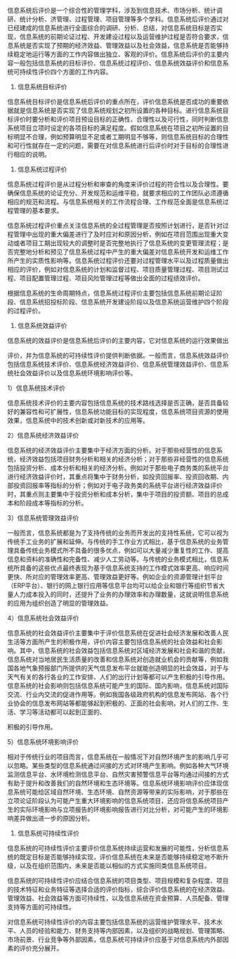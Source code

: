 
信息系统后评价是一个综合性的管理学科，涉及到信息技术、市场分析、统计调研、统计分析、济管理、过程管理、项目管理等多个学科。信息系统后评价通过对已经建成的信息系统进行全面综合的调研、分析、总结，对信息系统目标是否实现，信息系统的前期论证过程、开发建设过程以及运营维护过程是否符合要求，信息系统是否实现了预期的经济效益、管理效益以及社会效益，信息系统是否能够持续稳定地运行等方面的工作内容做出独立、客观的评价。信息系统后评价的主要内容一般包括信息系统的目标评价、信息系统过程评价、信息系统效益评价和信息系统可持续性评价四个方面的工作内容。

1. 信息系统目标评价

信息系统目标评价是信息系统后评价的重点所在，评价信息系统是否成功的重要依据就是信息系统是否实现了信息系统规划之初所设置的各种目标。进行信息系统目标评价时要分析和评价项目预设目标的正确性、合理性以及可行性，同时判断信息系统项目立项时设定的各项目标的满足程度。假如信息系统在项目之初所设置的目标明显不合理，例如预算明显不足或者工期明显不够等，则信息系统目标的合理性和可行性就存在一定的问题，需要在对信息系统进行后评价时对于目标的合理性进行相应的说明。

1. 信息系统过程评价

信息系统过程评价是从过程分析和审查的角度来评价过程的符合性以及合理性。要确保信息系统的论证充分、开发规范和运维平稳，就要求相应的工作团队必须遵循相应的规范和流程。与信息系统相关的工作流程合理、工作规范全面是信息系统过程管理的基本要求。

信息系统过程评价重点关注信息系统的全过程管理是否按照计划进行，是否针对过程管理中出现的重大偏差进行了及时应对和原因分析，例如在项目范围出现重大变动或者项目工期出现较大的调整时是否完整地执行了信息系统的变更管理流程；是否完整地分析和预见了信息系统过程中产生的重大偏差对信息系统开发和运维工作所产生的实质性影响等。信息系统过程评价还要对过程管理水平以及过程质量做出相应的评价，例如对信息系统的计划和监督过程、项目质量管理过程、项目测试过程、项目配置管理过程、项目风险管理过程等做出全面的过程绩效评价。

根据信息系统的生命周期特点，信息系统过程评价主要包括信息系统前期论证阶段、信息系统招投标阶段、信息系统开发建设阶段以及信息系统运营维护四个阶段的过程评价。

1. 信息系统效益评价

信息系统的效益评价是信息系统后评价的主要内容，它对信息系统的运行效果做出

评价，并为信息系统的可持续性评价提供判断依据。一般而言，信息系统效益评价包括信息系统技术评价、信息系统经济效益评价、信息系统管理效益评价、信息系统社会效益评价以及信息系统环境影响评价等。

1）信息系统技术评价

信息系统技术评价的主要内容包括信息系统的技术路线选择是否正确，是否具备较好的兼容性和可扩展性，信息系统功能目标的实现程度，信息系统项目资源的使用效果，信息系统中的技术创新或对新技术的应用等。

2）信息系统经济效益评价

信息系统的经济效益评价主要集中于经济方面的分析。对于那些经营性的信息系统，经济效益包括项目财务分析和相关的经济分析；对于那些非经营性的信息系统包括投资分析、成本分析和相关的经济分析。例如对于那些电子商务类的系统平台进行经济效益评价时，其重点将集中于财务分析，如投资回报率、投资回收期、内部投资回报率等指标的分析；例如对于电子政务类的系统平台进行经济效益评价时，其重点则主要集中于投资分析和成本分析，集中于项目的投资额、项目的总成本和阶段成本等指标的分析。

3）信息系统管理效益评价

一般而言，信息系统都是为了支持传统的业务而开发出的支持性系统，它可以视为传统手工业务的扩展和延伸。与传统的手工作业方式相比，基于信息系统的业务管理具备传统业务模式所不具备的很多优点，例如可以大量减少重复性的工作、提高信息和资料的准确性和完备性、减少人工劳动等。与传统的业务模式相比，信息系统所具备的这些优点最终表现为基于信息系统支持的工作模式效率更高、响应时间更快、所对应的管理效率更高、管理效益更好等。例如企业的资源管理计划平台（ERP平台）、银行的网上银行应用等信息平台均可以给企业和银行等组织节省大量人力成本投入的同时，还提升了业务的办理效率和办理数量，这就说明信息系统的应用为组织创造了明显的管理效益。

4）信息系统社会效益评价

信息系统的社会效益评价主要集中于评价信息系统在促进社会经济发展和改善人民生活等方面所产生的积极作用，评价内容主要包括信息系统的社会效益和社会影响。其中，信息系统的社会效益包括信息系统对区域经济发展和社会和谐的贡献，信息系统对当地居民生活质量的改善和信息系统对创造就业机会的贡献等，例如我国各地气象预报部门所提供的天气信息发布平台就能创造明显的社会效益，对于与天气有关的各行各业的工作安排、人们的出行计划等都可以产生积极的引导作用。信息系统的社会影响则包括信息系统可能产生的国际、国内影响，信息系统对国际交流、行业内交流的促进作用等。例如我国各级政府机构的信息发布网站、各个行业协会的信息发布网站等都能够起到积极的、正面的社会影响，对人们的工作、生活、学习等活动都可以起到正面的、

积极的引导作用。

5）信息系统环境影响评价

相对于传统行业的项目而言，信息系统在一般情况下对自然环境产生的影响几乎可以忽略。某些类型的信息系统通过间接的方式对环境产生影响。例如各种大气环境监测信息平台、水环境检测信息平台、自然灾害预警信息平台等均通过间接的方式有助于提升和改善我们的自然环境和生态环境等。信息系统环境影响评价应体现信息系统可能给区域自然环境、生态环境、自然资源等带来的实际影响，对于那些在立项论证阶段认为可能产生重大环境影响的信息系统项目，还应将信息系统项目产生的实际环境影响与立项报告的环境影响报告进行对比分析，对可能产生的环境影响差异做出进一步的原因分析。

1. 信息系统可持续性评价

信息系统的可持续性评价主要评价信息系统持续运营和发展的可能性，分析信息系统的既定目标是否能够持续实现，评价信息系统在未来是否能够持续稳定地不断升级，以及在组织范围内，未来是否能以相似的方式实施同类信息系统项目。

信息系统的可持续性评价应结合信息系统的项目类型、项目规模和复杂程度、项目的技术特征和业务特征等选择合适的评价指标，综合评价信息系统的在经济效益、管理效益、社会效益等方面可持续性，以及信息系统在资金预算、人员配备、管理支持等方面的可持续性。

对信息系统可持续性评价的内容主要包括信息系统的运营维护管理水平、技术水平、人员的经验和能力、财务支持等内部因素，以及组织的战略规划、管理策略、市场前景、行业竞争等外部因素，信息系统可持续评价应基于对信息系统内外部因素的评价充分展开。
